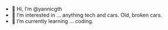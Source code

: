 - 👋 Hi, I’m @yannicgth
- 👀 I’m interested in ... anything tech and cars. Old, broken cars.
- 🌱 I’m currently learning ... coding.

<!---
yannicgth/yannicgth is a ✨ special ✨ repository because its `README.md` (this file) appears on your GitHub profile.
You can click the Preview link to take a look at your changes.
--->
